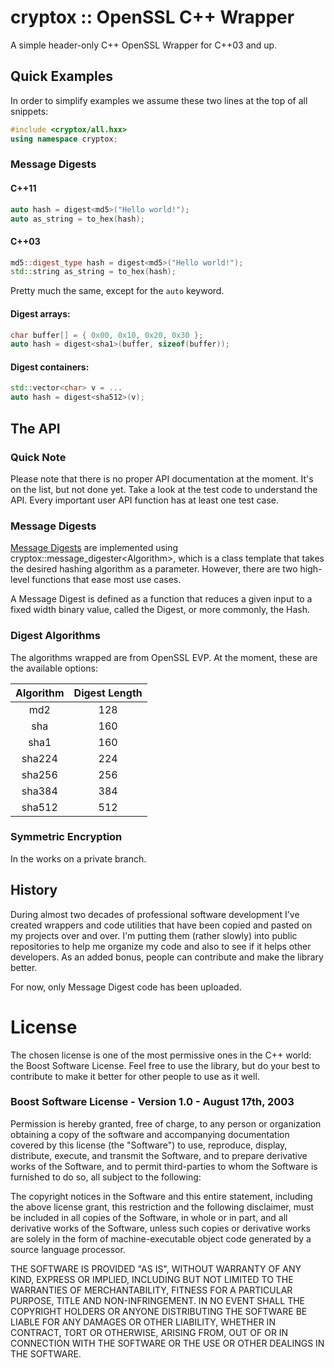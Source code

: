# cryptox :: OpenSSL C++ Wrapper

A simple header-only C++ OpenSSL Wrapper for C++03 and up.

## Quick Examples

In order to simplify examples we assume these two lines at the top of all snippets:

``` c++
#include <cryptox/all.hxx>
using namespace cryptox;
```

### Message Digests

#### C++11
``` c++
auto hash = digest<md5>("Hello world!");
auto as_string = to_hex(hash);
```

#### C++03
``` c++
md5::digest_type hash = digest<md5>("Hello world!");
std::string as_string = to_hex(hash);
```
Pretty much the same, except for the `auto` keyword.

#### Digest arrays:
``` c++
char buffer[] = { 0x00, 0x10, 0x20, 0x30 };
auto hash = digest<sha1>(buffer, sizeof(buffer));
```

#### Digest containers:
``` c++
std::vector<char> v = ...
auto hash = digest<sha512>(v);
```

## The API

### Quick Note
Please note that there is no proper API documentation at the moment. It's on the list, but not done yet. Take a look at the test code to understand the API. Every important user API function has at least one test case.

### Message Digests

[Message Digests](https://en.wikipedia.org/wiki/Cryptographic_hash_function) are implemented using cryptox::message_digester\<Algorithm\>, which is a class template that takes the desired hashing algorithm as a parameter. However, there are two high-level functions that ease most use cases.

A Message Digest is defined as a function that reduces a given input to a fixed width binary value, called the Digest, or more commonly, the Hash.

### Digest Algorithms

The algorithms wrapped are from OpenSSL EVP. At the moment, these are the available options:

| **Algorithm** | **Digest Length** |
|:-------------:|:-----------------:|
|      md2      |        128        |
|      sha      |        160        |
|      sha1     |        160        |
|     sha224    |        224        |
|     sha256    |        256        |
|     sha384    |        384        |
|     sha512    |        512        |

### Symmetric Encryption

In the works on a private branch.

## History
During almost two decades of professional software development I've created wrappers and code utilities that have been copied and pasted on my projects over and over. I'm putting them (rather slowly) into public repositories to help me organize my code and also to see if it helps other developers. As an added bonus, people can contribute and make the library better.

For now, only Message Digest code has been uploaded.

# License

The chosen license is one of the most permissive ones in the C++ world: the Boost Software License. Feel free to use the library, but do your best to contribute to make it better for other people to use as it well.

### Boost Software License - Version 1.0 - August 17th, 2003

Permission is hereby granted, free of charge, to any person or organization
obtaining a copy of the software and accompanying documentation covered by
this license (the "Software") to use, reproduce, display, distribute,
execute, and transmit the Software, and to prepare derivative works of the
Software, and to permit third-parties to whom the Software is furnished to
do so, all subject to the following:

The copyright notices in the Software and this entire statement, including
the above license grant, this restriction and the following disclaimer,
must be included in all copies of the Software, in whole or in part, and
all derivative works of the Software, unless such copies or derivative
works are solely in the form of machine-executable object code generated by
a source language processor.

THE SOFTWARE IS PROVIDED "AS IS", WITHOUT WARRANTY OF ANY KIND, EXPRESS OR
IMPLIED, INCLUDING BUT NOT LIMITED TO THE WARRANTIES OF MERCHANTABILITY,
FITNESS FOR A PARTICULAR PURPOSE, TITLE AND NON-INFRINGEMENT. IN NO EVENT
SHALL THE COPYRIGHT HOLDERS OR ANYONE DISTRIBUTING THE SOFTWARE BE LIABLE
FOR ANY DAMAGES OR OTHER LIABILITY, WHETHER IN CONTRACT, TORT OR OTHERWISE,
ARISING FROM, OUT OF OR IN CONNECTION WITH THE SOFTWARE OR THE USE OR OTHER
DEALINGS IN THE SOFTWARE.
